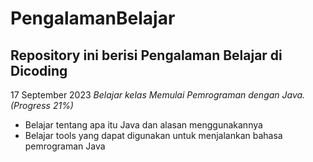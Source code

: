 PengalamanBelajar
==
Repository ini berisi Pengalaman Belajar di Dicoding
--
17 September 2023
*Belajar kelas Memulai Pemrograman dengan Java. (Progress 21%)*
- Belajar tentang apa itu Java dan alasan menggunakannya
- Belajar tools yang dapat digunakan untuk menjalankan bahasa pemrograman Java
